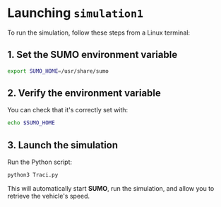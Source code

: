 # Launching `simulation1`

To run the simulation, follow these steps from a Linux terminal:

## 1. Set the SUMO environment variable
```bash
export SUMO_HOME=/usr/share/sumo
```

## 2. Verify the environment variable
You can check that it's correctly set with:
```bash
echo $SUMO_HOME
```

## 3. Launch the simulation
Run the Python script:
```bash
python3 Traci.py
```

This will automatically start **SUMO**, run the simulation, and allow you to retrieve the vehicle's speed.
